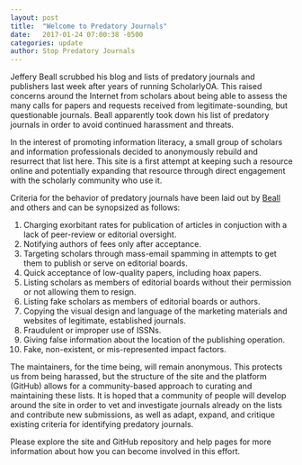 ```yaml
---
layout: post
title:  "Welcome to Predatory Journals"
date:   2017-01-24 07:00:38 -0500
categories: update
author: Stop Predatory Journals
---
```


Jeffery Beall scrubbed his blog and lists of predatory journals and publishers last week after years of running ScholarlyOA. 
This raised concerns around the Internet from scholars about being able to assess the many calls for papers and requests received from legitimate-sounding, but questionable journals. 
Beall apparently took down his list of predatory journals in order to avoid continued harassment and threats. 

In the interest of promoting information literacy, a small group of scholars and information professionals decided to anonymously rebuild and resurrect that list here. 
This site is a first attempt at keeping such a resource online and potentially expanding that resource through direct engagement with the scholarly community who use it. 

Criteria for the behavior of predatory journals have been laid out by [Beall](https://web.archive.org/web/20161130184313/https://scholarlyoa.files.wordpress.com/2015/01/criteria-2015.pdf) and others and can be synopsized as follows: 

1. Charging exorbitant rates for publication of articles in conjuction with a lack of peer-review or editorial oversight. 
2. Notifying authors of fees only after acceptance.
3. Targeting scholars through mass-email spamming in attempts to get them to publish or serve on editorial boards. 
4. Quick acceptance of low-quality papers, including hoax papers. 
5. Listing scholars as members of editorial boards without their permission or not allowing them to resign.
6. Listing fake scholars as members of editorial boards or authors. 
7. Copying the visual design and language of the marketing materials and websites of legitimate, established journals. 
8. Fraudulent or improper use of ISSNs. 
9. Giving false information about the location of the publishing operation. 
10. Fake, non-existent, or mis-represented impact factors. 

The maintainers, for the time being, will remain anonymous. This protects us from being harassed, but the structure of the site and the platform (GitHub) allows for a community-based approach to curating and maintaining these lists. 
It is hoped that a community of people will develop around the site in order to vet and investigate journals already on the lists and contribute new submissions, as well as adapt, expand, and critique existing criteria for identifying predatory journals.

Please explore the site and GitHub repository and help pages for more information about how you can become involved in this effort. 
